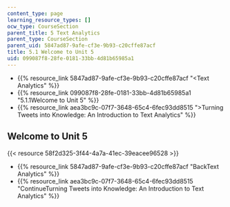 ```yaml
---
content_type: page
learning_resource_types: []
ocw_type: CourseSection
parent_title: 5 Text Analytics
parent_type: CourseSection
parent_uid: 5847ad87-9afe-cf3e-9b93-c20cffe87acf
title: 5.1 Welcome to Unit 5
uid: 099087f8-28fe-0181-33bb-4d81b65985a1
---
```


*   {{% resource_link 5847ad87-9afe-cf3e-9b93-c20cffe87acf "\<Text Analytics" %}}
*   {{% resource_link 099087f8-28fe-0181-33bb-4d81b65985a1 "5.1.1Welcome to Unit 5" %}}
*   {{% resource_link aea3bc9c-07f7-3648-65c4-6fec93dd8515 "\>Turning Tweets into Knowledge: An Introduction to Text Analytics" %}}

Welcome to Unit 5
-----------------

{{< resource 58f2d325-3f44-4a7a-41ec-39eacee96528 >}}

*   {{% resource_link 5847ad87-9afe-cf3e-9b93-c20cffe87acf "BackText Analytics" %}}
*   {{% resource_link aea3bc9c-07f7-3648-65c4-6fec93dd8515 "ContinueTurning Tweets into Knowledge: An Introduction to Text Analytics" %}}